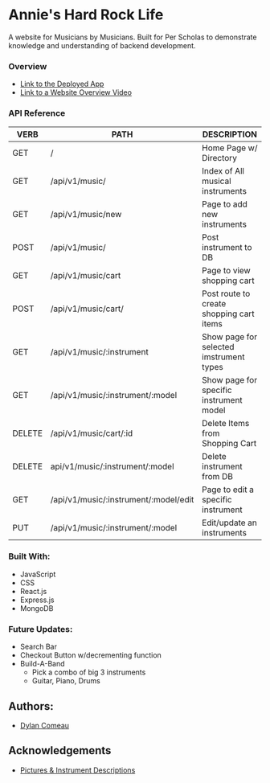 # Annie's Hard Rock Life
A website for Musicians by Musicians. Built for Per Scholas to demonstrate knowledge and understanding of backend development.

### Overview
- [Link to the Deployed App](https://annies-hrl.herokuapp.com/)
- [Link to a Website Overview Video](https://youtu.be/FJK4IEex-jE)

### API Reference
   VERB 		 | 		  PATH 		 |  	 DESCRIPTION
------------ | ------------- | -------------------
GET | / | Home Page w/ Directory |
GET | /api/v1/music/ | Index of All musical instruments |
GET | /api/v1/music/new | Page to add new instruments |
POST | /api/v1/music/ | Post instrument to DB |
GET | /api/v1/music/cart | Page to view shopping cart |
POST | /api/v1/music/cart/ | Post route to create shopping cart items |
GET | /api/v1/music/:instrument | Show page for selected imstrument types |
GET | /api/v1/music/:instrument/:model | Show page for specific instrument model |
DELETE | /api/v1/music/cart/:id | Delete Items from Shopping Cart |
DELETE | api/v1/music/:instrument/:model | Delete instrument from DB |
GET | /api/v1/music/:instrument/:model/edit | Page to edit a specific instrument |
PUT | /api/v1/music/:instrument/:model | Edit/update an instruments |

### Built With:
* JavaScript
* CSS
* React.js
* Express.js
* MongoDB

### Future Updates:
* Search Bar
* Checkout Button w/decrementing function
* Build-A-Band
   * Pick a combo of big 3 instruments
   * Guitar, Piano, Drums

## Authors:
- [Dylan Comeau](https://github.com/comeaudc/)

## Acknowledgements
- [Pictures & Instrument Descriptions](https://www.guitarcenter.com/)
